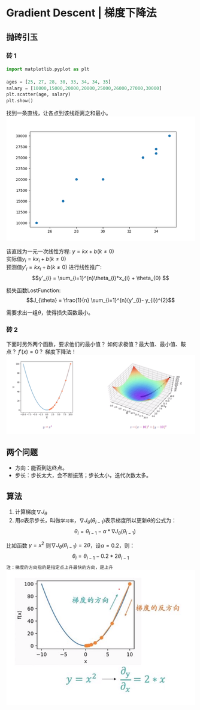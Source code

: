 # Gradient Descent | 梯度下降法
## 抛砖引玉
### 砖 1
```python
import matplotlib.pyplot as plt

ages = [25, 27, 28, 30, 33, 34, 34, 35]
salary = [10000,15000,20000,20000,25000,26000,27000,30000]
plt.scatter(age, salary)
plt.show()
```
找到一条直线，让各点到该线距离之和最小。
![](images/gd1.png)

该直线为一元一次线性方程: $y = kx + b(k \neq 0)$  
实际值$y_{i} = kx_{i} + b(k \neq 0)$  
预测值$y'_{i} = kx_{i} + b(k \neq 0)$
进行线性推广:$$y'_{i} = \sum_{i=1}^{n}\theta_{i}*x_{i} + \theta_{0} $$  

损失函数LostFunction:$$J_{\theta} = \frac{1}{n} \sum_{i=1}^{n}(y'_{i}- y_{i})^{2}$$

需要求出一组$\theta$，使得损失函数最小。

### 砖 2
下面时另外两个函数，要求他们的最小值？
如何求极值？最大值、最小值、鞍点？
$f'(x) = 0$？
梯度下降法！
![](images/gd2.png)

## 两个问题
- 方向：能否到达终点。
- 步长：步长太大，会不断振荡；步长太小，迭代次数太多。

## 算法
1. 计算梯度$\nabla J_{\theta}$
2. 用$\alpha$表示步长，叫做`学习率`，$\nabla J_{\theta}(\theta_{i-1})$表示梯度所以更新$\theta$的公式为：
$$\theta_{i} = \theta_{i-1} - \alpha * \nabla J_{\theta}(\theta_{i-1})$$

比如函数 $y=x^{2}$ 则$\nabla J_{\theta}(\theta_{i-1}) = 2\theta$，设$\alpha = 0.2$，则：
$$\theta_{i} = \theta_{i-1} - 0.2 * 2\theta_{i-1}$$
`注：梯度的方向指的是指定点上升最快的方向，是上升`
![](images/gd3.png)
